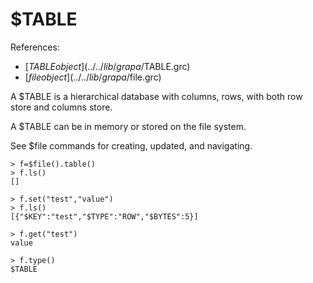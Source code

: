 # $TABLE
References:
- [$TABLE object](../../lib/grapa/$TABLE.grc)
- [$file object](../../lib/grapa/$file.grc)

A $TABLE is a hierarchical database with columns, rows, with both row store and columns store. 

A $TABLE can be in memory or stored on the file system. 

See $file commands for creating, updated, and navigating.
```
> f=$file().table()
> f.ls()
[]

> f.set("test","value")
> f.ls()
[{"$KEY":"test","$TYPE":"ROW","$BYTES":5}]

> f.get("test")
value

> f.type()
$TABLE
```
